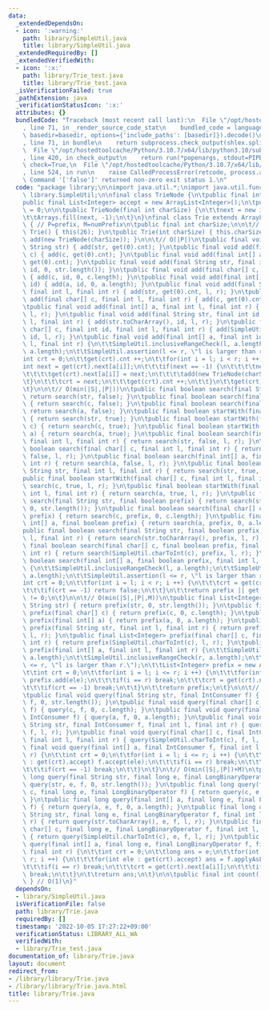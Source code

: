 ```yaml
---
data:
  _extendedDependsOn:
  - icon: ':warning:'
    path: library/SimpleUtil.java
    title: library/SimpleUtil.java
  _extendedRequiredBy: []
  _extendedVerifiedWith:
  - icon: ':x:'
    path: library/Trie_test.java
    title: library/Trie_test.java
  _isVerificationFailed: true
  _pathExtension: java
  _verificationStatusIcon: ':x:'
  attributes: {}
  bundledCode: "Traceback (most recent call last):\n  File \"/opt/hostedtoolcache/Python/3.10.7/x64/lib/python3.10/site-packages/onlinejudge_verify/documentation/build.py\"\
    , line 71, in _render_source_code_stat\n    bundled_code = language.bundle(stat.path,\
    \ basedir=basedir, options={'include_paths': [basedir]}).decode()\n  File \"/opt/hostedtoolcache/Python/3.10.7/x64/lib/python3.10/site-packages/onlinejudge_verify/languages/user_defined.py\"\
    , line 71, in bundle\n    return subprocess.check_output(shlex.split(command))\n\
    \  File \"/opt/hostedtoolcache/Python/3.10.7/x64/lib/python3.10/subprocess.py\"\
    , line 420, in check_output\n    return run(*popenargs, stdout=PIPE, timeout=timeout,\
    \ check=True,\n  File \"/opt/hostedtoolcache/Python/3.10.7/x64/lib/python3.10/subprocess.py\"\
    , line 524, in run\n    raise CalledProcessError(retcode, process.args,\nsubprocess.CalledProcessError:\
    \ Command '['false']' returned non-zero exit status 1.\n"
  code: "package library;\n\nimport java.util.*;\nimport java.util.function.*;\nimport\
    \ library.SimpleUtil;\n\nfinal class TrieNode {\n\tpublic final int next[];\n\t\
    public final List<Integer> accept = new ArrayList<Integer>();\n\tpublic int cnt\
    \ = 0;\n\n\tpublic TrieNode(final int charSize) {\n\t\tnext = new int[charSize];\n\
    \t\tArrays.fill(next, -1);\n\t}\n}\nfinal class Trie extends ArrayList<TrieNode>\
    \ { // P=prefix, M=numPrefix\n\tpublic final int charSize;\n\n\t// O(1)\n\tpublic\
    \ Trie() { this(26); }\n\tpublic Trie(int charSize) { this.charSize = charSize;\
    \ add(new TrieNode(charSize)); }\n\n\t// O(|P|)\n\tpublic final void add(final\
    \ String str) { add(str, get(0).cnt); }\n\tpublic final void add(final char[]\
    \ c) { add(c, get(0).cnt); }\n\tpublic final void add(final int[] a) { add(a,\
    \ get(0).cnt); }\n\tpublic final void add(final String str, final int id) { add(str,\
    \ id, 0, str.length()); }\n\tpublic final void add(final char[] c, final int id)\
    \ { add(c, id, 0, c.length); }\n\tpublic final void add(final int[] a, final int\
    \ id) { add(a, id, 0, a.length); }\n\tpublic final void add(final String str,\
    \ final int l, final int r) { add(str, get(0).cnt, l, r); }\n\tpublic final void\
    \ add(final char[] c, final int l, final int r) { add(c, get(0).cnt, l, r); }\n\
    \tpublic final void add(final int[] a, final int l, final int r) { add(a, get(0).cnt,\
    \ l, r); }\n\tpublic final void add(final String str, final int id, final int\
    \ l, final int r) { add(str.toCharArray(), id, l, r); }\n\tpublic final void add(final\
    \ char[] c, final int id, final int l, final int r) { add(SimpleUtil.charToInt(c),\
    \ id, l, r); }\n\tpublic final void add(final int[] a, final int id, final int\
    \ l, final int r) {\n\t\tSimpleUtil.inclusiveRangeCheck(l, a.length);\n\t\tSimpleUtil.inclusiveRangeCheck(r,\
    \ a.length);\n\t\tSimpleUtil.assertion(l <= r, \"l is larger than r.\");\n\t\t\
    int crt = 0;\n\t\tget(crt).cnt ++;\n\t\tfor(int i = l; i < r; i ++) {\n\t\t\t\
    int next = get(crt).next[a[i]];\n\t\t\tif(next == -1) {\n\t\t\t\tnext = size();\n\
    \t\t\t\tget(crt).next[a[i]] = next;\n\t\t\t\tadd(new TrieNode(charSize));\n\t\t\
    \t}\n\t\t\tcrt = next;\n\t\t\tget(crt).cnt ++;\n\t\t}\n\t\tget(crt).accept.add(id);\n\
    \t}\n\n\t// O(min(|S|,|P|))\n\tpublic final boolean search(final String str) {\
    \ return search(str, false); }\n\tpublic final boolean search(final char[] c)\
    \ { return search(c, false); }\n\tpublic final boolean search(final int[] a) {\
    \ return search(a, false); }\n\tpublic final boolean startWith(final String str)\
    \ { return search(str, true); }\n\tpublic final boolean startWith(final char[]\
    \ c) { return search(c, true); }\n\tpublic final boolean startWith(final int[]\
    \ a) { return search(a, true); }\n\tpublic final boolean search(final String str,\
    \ final int l, final int r) { return search(str, false, l, r); }\n\tpublic final\
    \ boolean search(final char[] c, final int l, final int r) { return search(c,\
    \ false, l, r); }\n\tpublic final boolean search(final int[] a, final int l, final\
    \ int r) { return search(a, false, l, r); }\n\tpublic final boolean startWith(final\
    \ String str, final int l, final int r) { return search(str, true, l, r); }\n\t\
    public final boolean startWith(final char[] c, final int l, final int r) { return\
    \ search(c, true, l, r); }\n\tpublic final boolean startWith(final int[] a, final\
    \ int l, final int r) { return search(a, true, l, r); }\n\tpublic final boolean\
    \ search(final String str, final boolean prefix) { return search(str, prefix,\
    \ 0, str.length()); }\n\tpublic final boolean search(final char[] c, final boolean\
    \ prefix) { return search(c, prefix, 0, c.length); }\n\tpublic final boolean search(final\
    \ int[] a, final boolean prefix) { return search(a, prefix, 0, a.length); }\n\t\
    public final boolean search(final String str, final boolean prefix, final int\
    \ l, final int r) { return search(str.toCharArray(), prefix, l, r); }\n\tpublic\
    \ final boolean search(final char[] c, final boolean prefix, final int l, final\
    \ int r) { return search(SimpleUtil.charToInt(c), prefix, l, r); }\n\tpublic final\
    \ boolean search(final int[] a, final boolean prefix, final int l, final int r)\
    \ {\n\t\tSimpleUtil.inclusiveRangeCheck(l, a.length);\n\t\tSimpleUtil.inclusiveRangeCheck(r,\
    \ a.length);\n\t\tSimpleUtil.assertion(l <= r, \"l is larger than r.\");\n\t\t\
    int crt = 0;\n\t\tfor(int i = l; i < r; i ++) {\n\t\t\tcrt = get(crt).next[a[i]];\n\
    \t\t\tif(crt == -1) return false;\n\t\t}\n\t\treturn prefix || get(crt).accept.size()\
    \ != 0;\n\t}\n\n\t// O(min(|S|,|P|,M))\n\tpublic final List<Integer> prefix(final\
    \ String str) { return prefix(str, 0, str.length()); }\n\tpublic final List<Integer>\
    \ prefix(final char[] c) { return prefix(c, 0, c.length); }\n\tpublic final List<Integer>\
    \ prefix(final int[] a) { return prefix(a, 0, a.length); }\n\tpublic final List<Integer>\
    \ prefix(final String str, final int l, final int r) { return prefix(str.toCharArray(),\
    \ l, r); }\n\tpublic final List<Integer> prefix(final char[] c, final int l, final\
    \ int r) { return prefix(SimpleUtil.charToInt(c), l, r); }\n\tpublic final List<Integer>\
    \ prefix(final int[] a, final int l, final int r) {\n\t\tSimpleUtil.inclusiveRangeCheck(l,\
    \ a.length);\n\t\tSimpleUtil.inclusiveRangeCheck(r, a.length);\n\t\tSimpleUtil.assertion(l\
    \ <= r, \"l is larger than r.\");\n\t\tList<Integer> prefix = new ArrayList<Integer>();\n\
    \t\tint crt = 0;\n\t\tfor(int i = l; i <= r; i ++) {\n\t\t\tfor(int ele : get(crt).accept)\
    \ prefix.add(ele);\n\t\t\tif(i == r) break;\n\t\t\tcrt = get(crt).next[a[i]];\n\
    \t\t\tif(crt == -1) break;\n\t\t}\n\t\treturn prefix;\n\t}\n\n\t// O(min(|S|,|P|)+M)\n\
    \tpublic final void query(final String str, final IntConsumer f) { query(str,\
    \ f, 0, str.length()); }\n\tpublic final void query(final char[] c, final IntConsumer\
    \ f) { query(c, f, 0, c.length); }\n\tpublic final void query(final int[] a, final\
    \ IntConsumer f) { query(a, f, 0, a.length); }\n\tpublic final void query(final\
    \ String str, final IntConsumer f, final int l, final int r) { query(str.toCharArray(),\
    \ f, l, r); }\n\tpublic final void query(final char[] c, final IntConsumer f,\
    \ final int l, final int r) { query(SimpleUtil.charToInt(c), f, l, r); }\n\tpublic\
    \ final void query(final int[] a, final IntConsumer f, final int l, final int\
    \ r) {\n\t\tint crt = 0;\n\t\tfor(int i = l; i <= r; i ++) {\n\t\t\tfor(int ele\
    \ : get(crt).accept) f.accept(ele);\n\t\t\tif(i == r) break;\n\t\t\tcrt = get(crt).next[a[i]];\n\
    \t\t\tif(crt == -1) break;\n\t\t}\n\t}\n\t// O(min(|S|,|P|)+M)\n\tpublic final\
    \ long query(final String str, final long e, final LongBinaryOperator f) { return\
    \ query(str, e, f, 0, str.length()); }\n\tpublic final long query(final char[]\
    \ c, final long e, final LongBinaryOperator f) { return query(c, e, f, 0, c.length);\
    \ }\n\tpublic final long query(final int[] a, final long e, final LongBinaryOperator\
    \ f) { return query(a, e, f, 0, a.length); }\n\tpublic final long query(final\
    \ String str, final long e, final LongBinaryOperator f, final int l, final int\
    \ r) { return query(str.toCharArray(), e, f, l, r); }\n\tpublic final long query(final\
    \ char[] c, final long e, final LongBinaryOperator f, final int l, final int r)\
    \ { return query(SimpleUtil.charToInt(c), e, f, l, r); }\n\tpublic final long\
    \ query(final int[] a, final long e, final LongBinaryOperator f, final int l,\
    \ final int r) {\n\t\tint crt = 0;\n\t\tlong ans = e;\n\t\tfor(int i = l; i <=\
    \ r; i ++) {\n\t\t\tfor(int ele : get(crt).accept) ans = f.applyAsLong(ans, ele);\n\
    \t\t\tif(i == r) break;\n\t\t\tcrt = get(crt).next[a[i]];\n\t\t\tif(crt != -1)\
    \ break;\n\t\t}\n\t\treturn ans;\n\t}\n\n\tpublic final int count() { return get(0).cnt;\
    \ } // O(1)\n}"
  dependsOn:
  - library/SimpleUtil.java
  isVerificationFile: false
  path: library/Trie.java
  requiredBy: []
  timestamp: '2022-10-05 17:27:22+09:00'
  verificationStatus: LIBRARY_ALL_WA
  verifiedWith:
  - library/Trie_test.java
documentation_of: library/Trie.java
layout: document
redirect_from:
- /library/library/Trie.java
- /library/library/Trie.java.html
title: library/Trie.java
---
```

